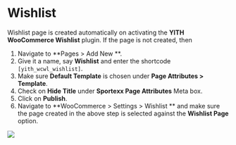 # Wishlist

Wishlist page is created automatically on activating the **YITH WooCommerce Wishlist** plugin. If the page is not created, then

1. Navigate to **Pages > Add New **.
2. Give it a name, say **Wishlist** and enter the shortcode `[yith_wcwl_wishlist]`.
3. Make sure **Default Template** is chosen under **Page Attributes > Template**.
4. Check on **Hide Title** under **Sportexx Page Attributes** Meta box.
5. Click on **Publish**.
6. Navigate to **WooCommerce > Settings > Wishlist ** and make sure the page created in the above step is selected against the **Wishlist Page** option.

![](http://transvelo.github.io/sportexx/docs/images/page-wishlist.png)
